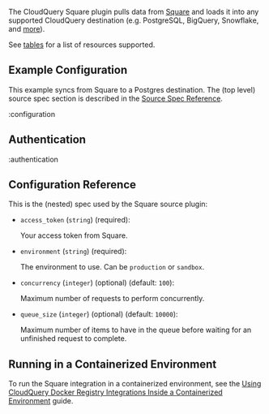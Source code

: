 The CloudQuery Square plugin pulls data from [Square](https://www.squareup.com/) and loads it into any supported CloudQuery destination (e.g. PostgreSQL, BigQuery, Snowflake, and [more](https://hub.cloudquery.io/plugins/destination)).

See [tables](/docs/plugins/sources/square/tables) for a list of resources supported.

## Example Configuration

This example syncs from Square to a Postgres destination. The (top level) source spec section is described in the [Source Spec Reference](/docs/reference/source-spec).

:configuration

## Authentication

:authentication

## Configuration Reference

This is the (nested) spec used by the Square source plugin:

- `access_token` (`string`) (required):

  Your access token from Square.

- `environment` (`string`) (required):

  The environment to use. Can be `production` or `sandbox`.

- `concurrency` (`integer`) (optional) (default: `100`):

  Maximum number of requests to perform concurrently.

- `queue_size` (`integer`) (optional) (default: `10000`):

  Maximum number of items to have in the queue before waiting for an unfinished request to complete.

## Running in a Containerized Environment

To run the Square integration in a containerized environment, see the [Using CloudQuery Docker Registry Integrations Inside a Containerized Environment](https://docs.cloudquery.io/docs/advanced-topics/using-cloud-query-docker-registry-integrations-inside-a-containerized-environment) guide.